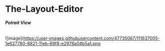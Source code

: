 # The-Layout-Editor

***Potrait View***
<br>
<br>
<br>
![image](https://user-images.githubusercontent.com/47735067/111637005-1e627780-8821-11eb-89f8-e2978a04b5a1.png
